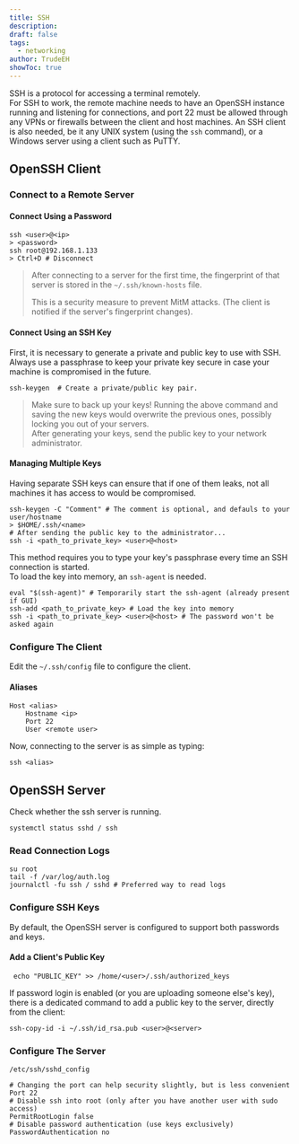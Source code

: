 ```yaml
---
title: SSH
description: 
draft: false
tags:
  - networking
author: TrudeEH
showToc: true
---
```



SSH is a protocol for accessing a terminal remotely.  
For SSH to work, the remote machine needs to have an OpenSSH instance running and listening for connections, and port 22 must be allowed through any VPNs or firewalls between the client and host machines. An SSH client is also needed, be it any UNIX system (using the `ssh` command), or a Windows server using a client such as PuTTY.

## OpenSSH Client

### Connect to a Remote Server

#### Connect Using a Password

```Shell
ssh <user>@<ip>
> <password>
ssh root@192.168.1.133
> Ctrl+D # Disconnect
```

> After connecting to a server for the first time, the fingerprint of that server is stored in the `~/.ssh/known-hosts` file.
> 
> This is a security measure to prevent MitM attacks. (The client is notified if the server's fingerprint changes).

#### Connect Using an SSH Key

First, it is necessary to generate a private and public key to use with SSH. Always use a passphrase to keep your private key secure in case your machine is compromised in the future.

```Shell
ssh-keygen  # Create a private/public key pair.
```

> Make sure to back up your keys! Running the above command and saving the new keys would overwrite the previous ones, possibly locking you out of your servers.  
> After generating your keys, send the public key to your network administrator.

#### Managing Multiple Keys

Having separate SSH keys can ensure that if one of them leaks, not all machines it has access to would be compromised.

```Shell
ssh-keygen -C "Comment" # The comment is optional, and defauls to your user/hostname
> $HOME/.ssh/<name>
# After sending the public key to the administrator...
ssh -i <path_to_private_key> <user>@<host>
```

This method requires you to type your key's passphrase every time an SSH connection is started.  
To load the key into memory, an `ssh-agent` is needed.

```Shell
eval "$(ssh-agent)" # Temporarily start the ssh-agent (already present if GUI)
ssh-add <path_to_private_key> # Load the key into memory
ssh -i <path_to_private_key> <user>@<host> # The password won't be asked again
```

### Configure The Client

Edit the `~/.ssh/config` file to configure the client.

#### Aliases

```Shell
Host <alias>
	Hostname <ip>
	Port 22
	User <remote user>
```

Now, connecting to the server is as simple as typing:

```Shell
ssh <alias>
```

## OpenSSH Server

Check whether the ssh server is running.

```Shell
systemctl status sshd / ssh
```

### Read Connection Logs

```Shell
su root
tail -f /var/log/auth.log
journalctl -fu ssh / sshd # Preferred way to read logs
```

### Configure SSH Keys

By default, the OpenSSH server is configured to support both passwords and keys.

#### Add a Client's Public Key

```Shell
 echo "PUBLIC_KEY" >> /home/<user>/.ssh/authorized_keys
```

If password login is enabled (or you are uploading someone else's key), there is a dedicated command to add a public key to the server, directly from the client:

```Shell
ssh-copy-id -i ~/.ssh/id_rsa.pub <user>@<server>
```

### Configure The Server

`/etc/ssh/sshd_config`

```Shell
# Changing the port can help security slightly, but is less convenient
Port 22
# Disable ssh into root (only after you have another user with sudo access)
PermitRootLogin false
# Disable password authentication (use keys exclusively)
PasswordAuthentication no
```
